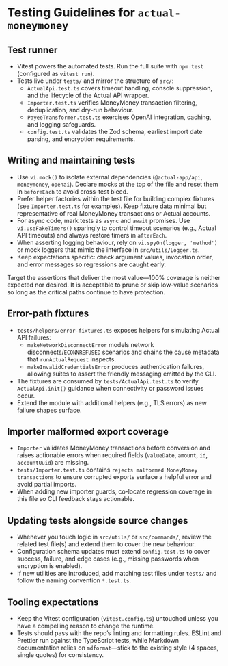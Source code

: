 # Testing Guidelines for `actual-moneymoney`

## Test runner

- Vitest powers the automated tests. Run the full suite with `npm test`
  (configured as `vitest run`).
- Tests live under `tests/` and mirror the structure of `src/`:
  - `ActualApi.test.ts` covers timeout handling, console suppression, and the
    lifecycle of the Actual API wrapper.
  - `Importer.test.ts` verifies MoneyMoney transaction filtering, deduplication,
    and dry-run behaviour.
  - `PayeeTransformer.test.ts` exercises OpenAI integration, caching, and
    logging safeguards.
  - `config.test.ts` validates the Zod schema, earliest import date parsing, and
    encryption requirements.

## Writing and maintaining tests

- Use `vi.mock()` to isolate external dependencies (`@actual-app/api`,
  `moneymoney`, `openai`). Declare mocks at the top of the file and reset them
  in `beforeEach` to avoid cross-test bleed.
- Prefer helper factories within the test file for building complex fixtures
  (see `Importer.test.ts` for examples). Keep fixture data minimal but
  representative of real MoneyMoney transactions or Actual accounts.
- For async code, mark tests as `async` and `await` promises. Use
  `vi.useFakeTimers()` sparingly to control timeout scenarios (e.g., Actual API
  timeouts) and always restore timers in `afterEach`.
- When asserting logging behaviour, rely on `vi.spyOn(logger, 'method')` or mock
  loggers that mimic the interface in `src/utils/Logger.ts`.
- Keep expectations specific: check argument values, invocation order, and error
  messages so regressions are caught early.

Target the assertions that deliver the most value—100% coverage is neither
expected nor desired. It is acceptable to prune or skip low-value scenarios so
long as the critical paths continue to have protection.

## Error-path fixtures

- `tests/helpers/error-fixtures.ts` exposes helpers for simulating Actual API
  failures:
  - `makeNetworkDisconnectError` models network disconnects/`ECONNREFUSED`
    scenarios and chains the cause metadata that `runActualRequest` inspects.
  - `makeInvalidCredentialsError` produces authentication failures, allowing
    suites to assert the friendly messaging emitted by the CLI.
- The fixtures are consumed by `tests/ActualApi.test.ts` to verify
  `ActualApi.init()` guidance when connectivity or password issues occur.
- Extend the module with additional helpers (e.g., TLS errors) as new failure
  shapes surface.

## Importer malformed export coverage

- `Importer` validates MoneyMoney transactions before conversion and raises
  actionable errors when required fields (`valueDate`, `amount`, `id`,
  `accountUuid`) are missing.
- `tests/Importer.test.ts` contains `rejects malformed MoneyMoney transactions`
  to ensure corrupted exports surface a helpful error and avoid partial
  imports.
- When adding new importer guards, co-locate regression coverage in this file
  so CLI feedback stays actionable.

## Updating tests alongside source changes

- Whenever you touch logic in `src/utils/` or `src/commands/`, review the
  related test file(s) and extend them to cover the new behaviour.
- Configuration schema updates must extend `config.test.ts` to cover success,
  failure, and edge cases (e.g., missing passwords when encryption is enabled).
- If new utilities are introduced, add matching test files under `tests/` and
  follow the naming convention `*.test.ts`.

## Tooling expectations

- Keep the Vitest configuration (`vitest.config.ts`) untouched unless you have a
  compelling reason to change the runtime.
- Tests should pass with the repo’s linting and formatting rules. ESLint and
  Prettier run against the TypeScript tests, while Markdown documentation relies
  on `mdformat`—stick to the existing style (4 spaces, single quotes) for
  consistency.
